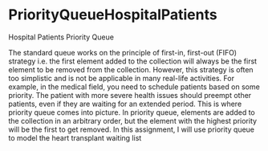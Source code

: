 # PriorityQueueHospitalPatients
Hospital Patients Priority Queue

The standard queue works on the principle of first-in, first-out (FIFO) strategy i.e. the first element added
to the collection will always be the first element to be removed from the collection. However, this strategy
is often too simplistic and is not be applicable in many real-life activities. For example, in the medical field,
you need to schedule patients based on some priority. The patient with more severe health issues should
preempt other patients, even if they are waiting for an extended period. This is where priority queue
comes into picture. In priority queue, elements are added to the collection in an arbitrary order, but the
element with the highest priority will be the first to get removed. In this assignment, I will use priority
queue to model the heart transplant waiting list
